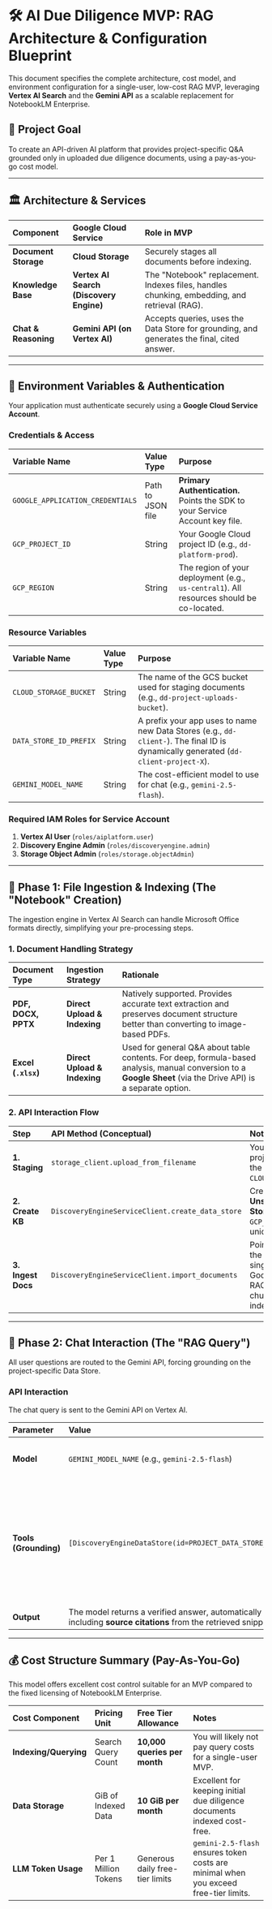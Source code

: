 # 🛠️ AI Due Diligence MVP: RAG Architecture & Configuration Blueprint

This document specifies the complete architecture, cost model, and environment configuration for a single-user, low-cost RAG MVP, leveraging **Vertex AI Search** and the **Gemini API** as a scalable replacement for NotebookLM Enterprise.

## 🎯 Project Goal

To create an API-driven AI platform that provides project-specific Q&A grounded only in uploaded due diligence documents, using a pay-as-you-go cost model.

---

## 🏛️ Architecture & Services

| Component            | Google Cloud Service                    | Role in MVP                                                                                  |
| :------------------- | :-------------------------------------- | :------------------------------------------------------------------------------------------- |
| **Document Storage** | **Cloud Storage**                       | Securely stages all documents before indexing.                                               |
| **Knowledge Base**   | **Vertex AI Search (Discovery Engine)** | The "Notebook" replacement. Indexes files, handles chunking, embedding, and retrieval (RAG). |
| **Chat & Reasoning** | **Gemini API (on Vertex AI)**           | Accepts queries, uses the Data Store for grounding, and generates the final, cited answer.   |

---

## 🔐 Environment Variables & Authentication

Your application must authenticate securely using a **Google Cloud Service Account**.

### Credentials & Access

| Variable Name                    | Value Type        | Purpose                                                                                  |
| :------------------------------- | :---------------- | :--------------------------------------------------------------------------------------- |
| `GOOGLE_APPLICATION_CREDENTIALS` | Path to JSON file | **Primary Authentication.** Points the SDK to your Service Account key file.             |
| `GCP_PROJECT_ID`                 | String            | Your Google Cloud project ID (e.g., `dd-platform-prod`).                                 |
| `GCP_REGION`                     | String            | The region of your deployment (e.g., `us-central1`). All resources should be co-located. |

### Resource Variables

| Variable Name          | Value Type | Purpose                                                                                                                             |
| :--------------------- | :--------- | :---------------------------------------------------------------------------------------------------------------------------------- |
| `CLOUD_STORAGE_BUCKET` | String     | The name of the GCS bucket used for staging documents (e.g., `dd-project-uploads-bucket`).                                          |
| `DATA_STORE_ID_PREFIX` | String     | A prefix your app uses to name new Data Stores (e.g., `dd-client-`). The final ID is dynamically generated (`dd-client-project-X`). |
| `GEMINI_MODEL_NAME`    | String     | The cost-efficient model to use for chat (e.g., `gemini-2.5-flash`).                                                                |

### Required IAM Roles for Service Account

1.  **Vertex AI User** (`roles/aiplatform.user`)
2.  **Discovery Engine Admin** (`roles/discoveryengine.admin`)
3.  **Storage Object Admin** (`roles/storage.objectAdmin`)

---

## 📄 Phase 1: File Ingestion & Indexing (The "Notebook" Creation)

The ingestion engine in Vertex AI Search can handle Microsoft Office formats directly, simplifying your pre-processing steps.

### 1. Document Handling Strategy

| Document Type       | Ingestion Strategy           | Rationale                                                                                                                                                      |
| :------------------ | :--------------------------- | :------------------------------------------------------------------------------------------------------------------------------------------------------------- |
| **PDF, DOCX, PPTX** | **Direct Upload & Indexing** | Natively supported. Provides accurate text extraction and preserves document structure better than converting to image-based PDFs.                             |
| **Excel (`.xlsx`)** | **Direct Upload & Indexing** | Used for general Q&A about table contents. For deep, formula-based analysis, manual conversion to a **Google Sheet** (via the Drive API) is a separate option. |

### 2. API Interaction Flow

| Step               | API Method (Conceptual)                          | Notes                                                                                                                             |
| :----------------- | :----------------------------------------------- | :-------------------------------------------------------------------------------------------------------------------------------- |
| **1. Staging**     | `storage_client.upload_from_filename`            | Your app uploads all project documents to the bucket defined by `CLOUD_STORAGE_BUCKET`.                                           |
| **2. Create KB**   | `DiscoveryEngineServiceClient.create_data_store` | Create an **Unstructured Data Store** using the `GCP_PROJECT_ID` and a unique `Data_Store_ID`.                                    |
| **3. Ingest Docs** | `DiscoveryEngineServiceClient.import_documents`  | Point this method to the GCS files. This single call triggers Google's managed RAG pipeline (OCR, chunking, embedding, indexing). |

---

## 💬 Phase 2: Chat Interaction (The "RAG Query")

All user questions are routed to the Gemini API, forcing grounding on the project-specific Data Store.

### API Interaction

The chat query is sent to the Gemini API on Vertex AI.

| Parameter             | Value                                                                                                          | Purpose                                                                                                           |
| :-------------------- | :------------------------------------------------------------------------------------------------------------- | :---------------------------------------------------------------------------------------------------------------- |
| **Model**             | `GEMINI_MODEL_NAME` (e.g., `gemini-2.5-flash`)                                                                 | Ensures low inference costs.                                                                                      |
| **Tools (Grounding)** | `[DiscoveryEngineDataStore(id=PROJECT_DATA_STORE_ID)]`                                                         | **CRITICAL:** This dynamically generated ID restricts the model to the document set for the current project only. |
| **Output**            | The model returns a verified answer, automatically including **source citations** from the retrieved snippets. |

---

## 💰 Cost Structure Summary (Pay-As-You-Go)

This model offers excellent cost control suitable for an MVP compared to the fixed licensing of NotebookLM Enterprise.

| Cost Component        | Pricing Unit         | Free Tier Allowance             | Notes                                                                                |
| :-------------------- | :------------------- | :------------------------------ | :----------------------------------------------------------------------------------- |
| **Indexing/Querying** | Search Query Count   | **10,000 queries per month**    | You will likely not pay query costs for a single-user MVP.                           |
| **Data Storage**      | GiB of Indexed Data  | **10 GiB per month**            | Excellent for keeping initial due diligence documents indexed cost-free.             |
| **LLM Token Usage**   | Per 1 Million Tokens | Generous daily free-tier limits | `gemini-2.5-flash` ensures token costs are minimal when you exceed free-tier limits. |
